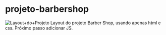 # projeto-barbershop
![Layout+do+Projeto](https://user-images.githubusercontent.com/58233354/169661626-4041592a-7cbf-4637-9e70-8721c271724b.png)
Layout do projeto Barber Shop, usando apenas html e css. Próximo passo adicionar JS. 
